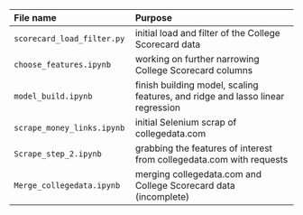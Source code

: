 | File name | Purpose | 
|:-- |:-- |
|```scorecard_load_filter.py ```   | initial load and filter of the College Scorecard data |
|```choose_features.ipynb```       | working on further narrowing College Scorecard columns |
|```model_build.ipynb```           | finish building model, scaling features, and ridge and lasso linear regression | 
|```scrape_money_links.ipynb```    | initial Selenium scrap of collegedata.com |
|```Scrape_step_2.ipynb```         | grabbing the features of interest from collegedata.com with requests |
|```Merge_collegedata.ipynb```     | merging collegedata.com and College Scorecard data (incomplete) |

